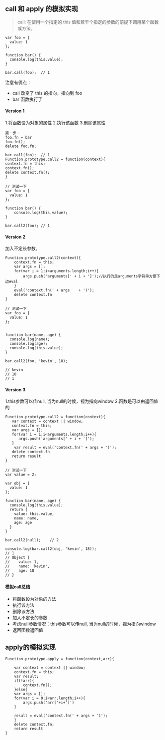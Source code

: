 call 和 apply 的模拟实现
------------------------------------------------------------------------------------------------

> call: 在使用一个指定的 this 值和若干个指定的参数的前提下调用某个函数或方法。

```
var foo = {
  value: 1
};

function bar() {
  console.log(this.value);
}

bar.call(foo);	// 1

```
注意有俩点：
- call 改变了 this 的指向，指向到 foo
- bar 函数执行了

#### Version 1
1.将函数设为对象的属性
2.执行该函数
3.删除该属性
```
第一步：
foo.fn = bar
foo.fn();
delete foo.fn;
```

```
bar.call(foo);	// 1
Function.prototype.call2 = function(context){
context.fn = this;
context.fn();
delete context.fn();
}

// 测试一下
var foo = {
  value: 1
};

function bar() {
    console.log(this.value);
}

bar.call2(foo); // 1
```

#### Version 2

加入不定长参数。

```
Function.prototype.call2(context){
    context.fn = this;
    var args = [];
    for(var i = 1;i<arguments.length;i++){
        args.push('arguments[' + i + ']');//执行的是arguments字符串方便下边eval
    }
    eval('context.fn(' + args    + ')');
    delete context.fn
}

// 测试一下
var foo = {
  value: 1
};


function bar(name, age) {
  console.log(name);
  console.log(age);
  console.log(this.value);
}

bar.call2(foo, 'kevin', 18);

// kevin
// 18
// 1
```

#### Version 3

1.this参数可以传null, 当为null的时候，视为指向window
2.函数是可以由返回值的
```
Function.prototype.call2 = function(context){
   var context = context || window;
   context.fn = this;
   var args = [];
   for(var i = 1;i<arguments.length;i++){
      args.push('arguments[' + i + ']');
   }
    var result = eval('context.fn(' + args + ')');
   delete context.fn
   return result
}

// 测试一下
var value = 2;

var obj = {
  value: 1
};

function bar(name, age) {
  console.log(this.value);
  return {
    value: this.value,
    name: name,
    age: age
  }
}

bar.call2(null);	// 2

console.log(bar.call2(obj, 'kevin', 18));
// 1
// Object {
//    value: 1,
//    name: 'kevin',
//    age: 18
// }
```

#### 模拟call总结
- 将函数设为对象的方法
- 执行该方法
- 删除该方法
- 加入不定长的参数
- 考虑null参数情况：this参数可以传null, 当为null的时候，视为指向window
- 返回函数返回值



apply的模拟实现
------------------------------------------------------------------------------------------------
```
Function.prototype.apply = function(context,arr){

    var context = context || window;
    context.fn = this;
    var result;
    if(!arr){
        context.fn();
    }else{
    var args = [];
    for(var i = 0;i<arr.length;i++){
        args.push('arr['+i+']')
    }    
    
    result = eval('context.fn(' + args + ')');
    }
    delete context.fn;
    return result
}
```